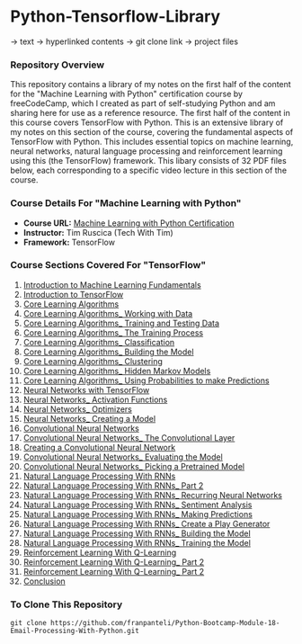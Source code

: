 # Python-Tensorflow-Library
-> text
-> hyperlinked contents
-> git clone link 
-> project files
### Repository Overview 

This repository contains a library of my notes on the first half of the content for the "Machine Learning with Python" certification course by freeCodeCamp, which I created as part of self-studying Python and am sharing here for use as a reference resource. The first half of the content in this course covers TensorFlow with Python. This is an extensive library of my notes on this section of the course, covering the fundamental aspects of TensorFlow with Python. This includes essential topics on machine learning, neural networks, natural language processing and reinforcement learning using this (the TensorFlow) framework. This libary consists of 32 PDF files below, each corresponding to a specific video lecture in this section of the course. 

### Course Details For "Machine Learning with Python"
- **Course URL:** [Machine Learning with Python Certification](https://www.freecodecamp.org/learn/machine-learning-with-python/#tensorflow)
- **Instructor:** Tim Ruscica (Tech With Tim)
- **Framework:** TensorFlow
  
### Course Sections Covered For "TensorFlow"
1. [Introduction to Machine Learning Fundamentals](https://github.com/franpanteli/Python-TensorFlow-Library/blob/main/Python-TensorFlow-Library/1%20of%2032%20Introduction_%20Machine%20Learning%20Fundamentals.pdf)
2. [Introduction to TensorFlow](https://github.com/franpanteli/Python-TensorFlow-Library/blob/main/Python-TensorFlow-Library/2%20of%2032%20Introduction%20to%20TensorFlow.pdf)
3. [Core Learning Algorithms](https://github.com/franpanteli/Python-TensorFlow-Library/blob/main/Python-TensorFlow-Library/3%20of%2032%20Core%20Learning%20Algorithms.pdf)
4. [Core Learning Algorithms_ Working with Data](https://github.com/franpanteli/Python-TensorFlow-Library/blob/main/Python-TensorFlow-Library/4%20of%2032%20Core%20Learning%20Algorithms_%20Working%20with%20Data.pdf)
5. [Core Learning Algorithms_ Training and Testing Data](https://github.com/franpanteli/Python-TensorFlow-Library/blob/main/Python-TensorFlow-Library/5%20of%2032%20Core%20Learning%20Algorithms_%20Training%20and%20Testing%20Data.pdf)
6. [Core Learning Algorithms_ The Training Process](https://github.com/franpanteli/Python-TensorFlow-Library/blob/main/Python-TensorFlow-Library/6%20of%2032%20Core%20Learning%20Algorithms_%20The%20Training%20Process.pdf)
7. [Core Learning Algorithms_ Classification](https://github.com/franpanteli/Python-TensorFlow-Library/blob/main/Python-TensorFlow-Library/7%20of%2032%20Core%20Learning%20Algorithms_%20Classification.pdf)
8. [Core Learning Algorithms_ Building the Model](https://github.com/franpanteli/Python-TensorFlow-Library/blob/main/Python-TensorFlow-Library/8%20of%2032%20Core%20Learning%20Algorithms_%20Building%20the%20Model.pdf)
9. [Core Learning Algorithms_ Clustering](https://github.com/franpanteli/Python-TensorFlow-Library/blob/main/Python-TensorFlow-Library/9%20of%2032%20Core%20Learning%20Algorithms_%20Clustering.pdf)
10. [Core Learning Algorithms_ Hidden Markov Models](https://github.com/franpanteli/Python-TensorFlow-Library/blob/main/Python-TensorFlow-Library/10%20of%2032%20Core%20Learning%20Algorithms_%20Hidden%20Markov%20Models.pdf)
11. [Core Learning Algorithms_ Using Probabilities to make Predictions](https://github.com/franpanteli/Python-TensorFlow-Library/blob/main/Python-TensorFlow-Library/11%20of%2032%20Core%20Learning%20Algorithms_%20Using%20Probabilities%20to%20make%20Predictions.pdf)
12. [Neural Networks with TensorFlow](https://github.com/franpanteli/Python-TensorFlow-Library/blob/main/Python-TensorFlow-Library/12%20of%2032%20Neural%20Networks%20with%20TensorFlow.pdf)
13. [Neural Networks_ Activation Functions](https://github.com/franpanteli/Python-TensorFlow-Library/blob/main/Python-TensorFlow-Library/13%20of%2032%20Neural%20Networks_%20Activation%20Functions.pdf)
14. [Neural Networks_ Optimizers](https://github.com/franpanteli/Python-TensorFlow-Library/blob/main/Python-TensorFlow-Library/14%20of%2032%20Neural%20Networks_%20Optimizers.pdf)
15. [Neural Networks_ Creating a Model](https://github.com/franpanteli/Python-TensorFlow-Library/blob/main/Python-TensorFlow-Library/15%20of%2032%20Neural%20Networks_%20Creating%20a%20Model.pdf)
16. [Convolutional Neural Networks](https://github.com/franpanteli/Python-TensorFlow-Library/blob/main/Python-TensorFlow-Library/16%20of%2032%20Convolutional%20Neural%20Networks.pdf)
17. [Convolutional Neural Networks_ The Convolutional Layer](https://github.com/franpanteli/Python-TensorFlow-Library/blob/main/Python-TensorFlow-Library/17%20of%2032%20Convolutional%20Neural%20Networks_%20The%20Convolutional%20Layer.pdf)
18. [Creating a Convolutional Neural Network](https://github.com/franpanteli/Python-TensorFlow-Library/blob/main/Python-TensorFlow-Library/18%20of%2032%20Creating%20a%20Convolutional%20Neural%20Network.pdf)
19. [Convolutional Neural Networks_ Evaluating the Model](https://github.com/franpanteli/Python-TensorFlow-Library/blob/main/Python-TensorFlow-Library/19%20of%2032%20Convolutional%20Neural%20Networks_%20Evaluating%20the%20Model.pdf)
20. [Convolutional Neural Networks_ Picking a Pretrained Model](https://github.com/franpanteli/Python-TensorFlow-Library/blob/main/Python-TensorFlow-Library/20%20of%2032%20Convolutional%20Neural%20Networks_%20Picking%20a%20Pretrained%20Model.pdf)
21. [Natural Language Processing With RNNs](https://github.com/franpanteli/Python-TensorFlow-Library/blob/main/Python-TensorFlow-Library/21%20of%2032%20Natural%20Language%20Processing%20With%20RNNs.pdf)
22. [Natural Language Processing With RNNs_ Part 2](https://github.com/franpanteli/Python-TensorFlow-Library/blob/main/Python-TensorFlow-Library/22%20of%2032%20Natural%20Language%20Processing%20With%20RNNs_%20Part%202.pdf)
23. [Natural Language Processing With RNNs_ Recurring Neural Networks](https://github.com/franpanteli/Python-TensorFlow-Library/blob/main/Python-TensorFlow-Library/23%20of%2032%20Natural%20Language%20Processing%20With%20RNNs_%20Recurring%20Neural%20Networks.pdf)
24. [Natural Language Processing With RNNs_ Sentiment Analysis](https://github.com/franpanteli/Python-TensorFlow-Library/blob/main/Python-TensorFlow-Library/24%20of%2032%20Natural%20Language%20Processing%20With%20RNNs_%20Sentiment%20Analysis%20.pdf)
25. [Natural Language Processing With RNNs_ Making Predictions](https://github.com/franpanteli/Python-TensorFlow-Library/blob/main/Python-TensorFlow-Library/25%20of%2032%20Natural%20Language%20Processing%20With%20RNNs_%20Making%20Predictions.pdf)
26. [Natural Language Processing With RNNs_ Create a Play Generator](https://github.com/franpanteli/Python-TensorFlow-Library/blob/main/Python-TensorFlow-Library/26%20of%2032%20Natural%20Language%20Processing%20With%20RNNs_%20Create%20a%20Play%20Generator.pdf)
27. [Natural Language Processing With RNNs_ Building the Model](https://github.com/franpanteli/Python-TensorFlow-Library/blob/main/Python-TensorFlow-Library/27%20of%2032%20Natural%20Language%20Processing%20With%20RNNs_%20Building%20the%20Model.pdf)
28. [Natural Language Processing With RNNs_ Training the Model](https://github.com/franpanteli/Python-TensorFlow-Library/blob/main/Python-TensorFlow-Library/28%20of%2032%20Natural%20Language%20Processing%20With%20RNNs_%20Training%20the%20Model.pdf)
29. [Reinforcement Learning With Q-Learning](https://github.com/franpanteli/Python-TensorFlow-Library/blob/main/Python-TensorFlow-Library/29%20of%2032%20Reinforcement%20Learning%20With%20Q-Learning.pdf)
30. [Reinforcement Learning With Q-Learning_ Part 2](https://github.com/franpanteli/Python-TensorFlow-Library/blob/main/Python-TensorFlow-Library/30%20of%2032%20Reinforcement%20Learning%20With%20Q-Learning_%20Part%202.pdf)
31. [Reinforcement Learning With Q-Learning_ Part 2](https://github.com/franpanteli/Python-TensorFlow-Library/blob/main/Python-TensorFlow-Library/31%20of%2032%20Reinforcement%20Learning%20With%20Q-Learning_%20Part%202.pdf)
32. [Conclusion](https://github.com/franpanteli/Python-TensorFlow-Library/blob/main/Python-TensorFlow-Library/32%20of%2032%20Conclusion.pdf)

### To Clone This Repository
```
git clone https://github.com/franpanteli/Python-Bootcamp-Module-18-Email-Processing-With-Python.git
```
